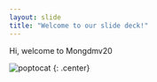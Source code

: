 ```yaml
---
layout: slide
title: "Welcome to our slide deck!"
---
```


Hi, welcome to Mongdmv20

![poptocat](https://octodex.github.com/images/poptocat.png)
{: .center}

